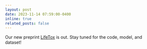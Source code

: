 ```yaml
---
layout: post
date: 2023-11-14 07:59:00-0400
inline: true
related_posts: false
---
```


Our new preprint [LifeTox](https://arxiv.org/pdf/2311.09585.pdf) is out. Stay tuned for the code, model, and dataset!
